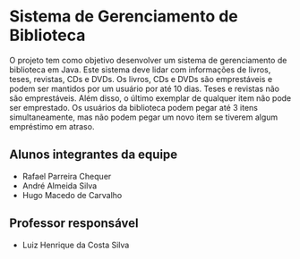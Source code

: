 # Sistema de Gerenciamento de Biblioteca
O projeto tem como objetivo desenvolver um sistema de gerenciamento de biblioteca em Java. Este sistema deve lidar com informações de livros, teses, revistas, CDs e DVDs. Os livros, CDs e DVDs são emprestáveis e podem ser mantidos por um usuário por até 10 dias. Teses e revistas não são emprestáveis. Além disso, o último exemplar de qualquer item não pode ser emprestado. Os usuários da biblioteca podem pegar até 3 itens simultaneamente, mas não podem pegar um novo item se tiverem algum empréstimo em atraso.

## Alunos integrantes da equipe

* Rafael Parreira Chequer
* André Almeida Silva
* Hugo Macedo de Carvalho

## Professor responsável 

* Luiz Henrique da Costa Silva

